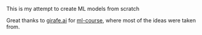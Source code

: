 This is my attempt to create ML models from scratch

Great thanks to [girafe.ai](https://github.com/girafe-ai) for [ml-course](https://github.com/girafe-ai/ml-course), where most of the ideas were taken from.